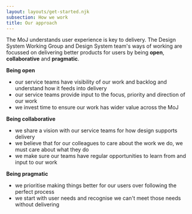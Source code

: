 ```yaml
---
layout: layouts/get-started.njk
subsection: How we work
title: Our approach
---
```


The MoJ understands user experience is key to delivery. The Design System Working Group and Design System team's ways of working are focussed on delivering better products for users by being **open**, **collaborative** and **pragmatic**.

**Being open**

- our service teams have visibility of our work and backlog and understand how it feeds into delivery
- our service teams provide input to the focus, priority and direction of our work
- we invest time to ensure our work has wider value across the MoJ

**Being collaborative**

- we share a vision with our service teams for how design supports delivery
- we believe that for our colleagues to care about the work we do, we must care about what they do
- we make sure our teams have regular opportunities to learn from and input to our work

**Being pragmatic**

- we prioritise making things better for our users over following the perfect process
- we start with user needs and recognise we can't meet those needs without delivering
